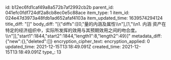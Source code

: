 id: b12ec6fd1caf49a8a572b7af2992cb2b
parent_id: 041efc0fdf724df2a8cb8ec0e5c88ace
item_type: 1
item_id: 024e47d3973a48fdb1ad652afaf4103a
item_updated_time: 1639574294124
title_diff: "[]"
body_diff: "[{\"diffs\":[[0,\"量的内涵及属性\\\n\"],[1,\"\\\n1. 内涵 资产在特定的经济组织中，实际所发挥的效用与其预期效用之间的吻合度。\\\n\"]],\"start1\":1844,\"start2\":1844,\"length1\":8,\"length2\":49}]"
metadata_diff: {"new":{},"deleted":[]}
encryption_cipher_text: 
encryption_applied: 0
updated_time: 2021-12-15T13:18:49.091Z
created_time: 2021-12-15T13:18:49.091Z
type_: 13
